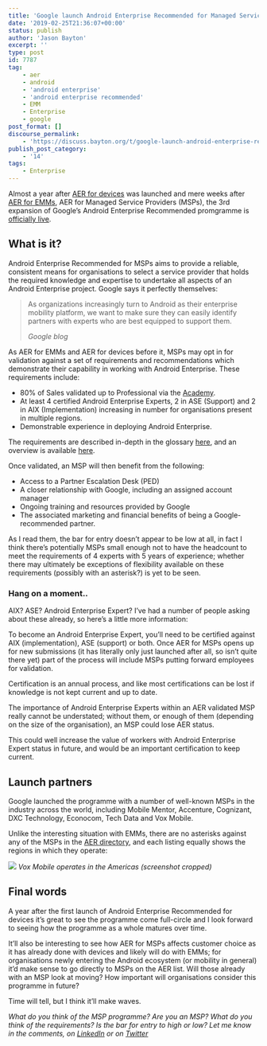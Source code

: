```yaml
---
title: 'Google launch Android Enterprise Recommended for Managed Service Providers'
date: '2019-02-25T21:36:07+00:00'
status: publish
author: 'Jason Bayton'
excerpt: ''
type: post
id: 7787
tag:
    - aer
    - android
    - 'android enterprise'
    - 'android enterprise recommended'
    - EMM
    - Enterprise
    - google
post_format: []
discourse_permalink:
    - 'https://discuss.bayton.org/t/google-launch-android-enterprise-recommended-for-managed-service-providers/273'
publish_post_category:
    - '14'
tags:
    - Enterprise
---
```

Almost a year after [AER for devices](/2018/02/enterprise-ready-google-launch-android-enterprise-recommended/) was launched and mere weeks after [AER for EMMs](/2019/01/aer-expands-android-enterprise-recommended-for-emms/), AER for Managed Service Providers (MSPs), the 3rd expansion of Google’s Android Enterprise Recommended promgramme is [officially live](https://www.blog.google/products/android-enterprise/aer-msp/).

What is it?
-----------

Android Enterprise Recommended for MSPs aims to provide a reliable, consistent means for organisations to select a service provider that holds the required knowledge and expertise to undertake all aspects of an Android Enterprise project. Google says it perfectly themselves:

> As organizations increasingly turn to Android as their enterprise mobility platform, we want to make sure they can easily identify partners with experts who are best equipped to support them.
> 
> <cite>Google blog</cite>

As AER for EMMs and AER for devices before it, MSPs may opt in for validation against a set of requirements and recommendations which demonstrate their capability in working with Android Enterprise. These requirements include:

- 80% of Sales validated up to Professional via the [Academy](http://androidenterprise.training).
- At least 4 certified Android Enterprise Experts, 2 in ASE (Support) and 2 in AIX (Implementation) increasing in number for organisations present in multiple regions.
- Demonstrable experience in deploying Android Enterprise.

The requirements are described in-depth in the glossary [here](https://androidenterprisepartners.withgoogle.com/glossary/msp/), and an overview is available [here](https://www.android.com/enterprise/recommended/requirements/).

Once validated, an MSP will then benefit from the following:

- Access to a Partner Escalation Desk (PED)
- A closer relationship with Google, including an assigned account manager
- Ongoing training and resources provided by Google
- The associated marketing and financial benefits of being a Google-recommended partner.

As I read them, the bar for entry doesn’t appear to be low at all, in fact I think there’s potentially MSPs small enough not to have the headcount to meet the requirements of 4 experts with 5 years of experience; whether there may ultimately be exceptions of flexibility available on these requirements (possibly with an asterisk?) is yet to be seen.

### Hang on a moment.. 

AIX? ASE? Android Enterprise Expert? I’ve had a number of people asking about these already, so here’s a little more information:

To become an Android Enterprise Expert, you’ll need to be certified against AIX (implementation), ASE (support) or both. Once AER for MSPs opens up for new submissions (it has literally only just launched after all, so isn’t quite there yet) part of the process will include MSPs putting forward employees for validation.

Certification is an annual process, and like most certifications can be lost if knowledge is not kept current and up to date.

The importance of Android Enterprise Experts within an AER validated MSP really cannot be understated; without them, or enough of them (depending on the size of the organisation), an MSP could lose AER status.

This could well increase the value of workers with Android Enterprise Expert status in future, and would be an important certification to keep current.

Launch partners
---------------

Google launched the programme with a number of well-known MSPs in the industry across the world, including Mobile Mentor, Accenture, Cognizant, DXC Technology, Econocom, Tech Data and Vox Mobile.

Unlike the interesting situation with EMMs, there are no asterisks against any of the MSPs in the [AER directory](https://androidenterprisepartners.withgoogle.com/msp/?_ga=2.32450427.450603936.1550948947-350984924.1547574500), and each listing equally shows the regions in which they operate:

![](https://r2_worker.bayton.workers.dev/uploads/2019/02/image-1.png)
*Vox Mobile operates in the Americas (screenshot cropped)*

Final words
-----------

A year after the first launch of Android Enterprise Recommended for devices it’s great to see the programme come full-circle and I look forward to seeing how the programme as a whole matures over time.

It’ll also be interesting to see how AER for MSPs affects customer choice as it has already done with devices and likely will do with EMMs; for organisations newly entering the Android ecosystem (or mobility in general) it’d make sense to go directly to MSPs on the AER list. Will those already with an MSP look at moving? How important will organisations consider this programme in future?

Time will tell, but I think it’ll make waves.

*What do you think of the MSP programme? Are you an MSP? What do you think of the requirements? Is the bar for entry to high or low? Let me know in the comments, on [LinkedIn](https://linkedin.com/in/jasonbayton) or on [Twitter](https://twitter.com/jasonbayton)*